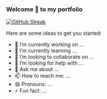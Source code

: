 ### Welcome 👋 to my portfolio

 <!-- ![Akhil's GitHub stats](https://github-readme-stats.vercel.app/api?username=akhil-deshneni&show_icons=true&theme=transparent) -->

[![GitHub Streak](https://github-readme-streak-stats.herokuapp.com?user=akhil-deshneni&theme=nightowl)](https://git.io/streak-stats)
<!--
**akhil-deshneni/akhil-deshneni** is a ✨ _special_ ✨ repository because its `README.md` (this file) appears on your GitHub profile. -->

Here are some ideas to get you started:

- 🔭 I’m currently working on ...
- 🌱 I’m currently learning ...
- 👯 I’m looking to collaborate on ...
- 🤔 I’m looking for help with ...
- 💬 Ask me about ...
- 📫 How to reach me: ...
- 😄 Pronouns: ...
- ⚡ Fun fact: ...
